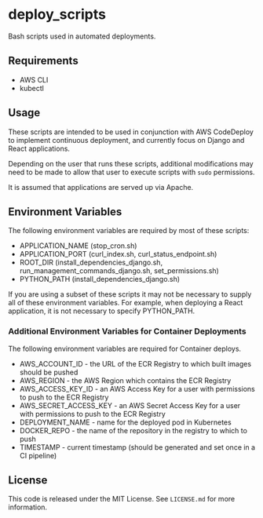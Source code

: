 # deploy_scripts
Bash scripts used in automated deployments.

## Requirements
- AWS CLI
- kubectl

## Usage
These scripts are intended to be used in conjunction with AWS CodeDeploy to
implement continuous deployment, and currently focus on Django and React applications.

Depending on the user that runs these scripts, additional modifications may need
to be made to allow that user to execute scripts with `sudo` permissions.

It is assumed that applications are served up via Apache.

## Environment Variables
The following environment variables are required by most of these scripts:
- APPLICATION_NAME (stop_cron.sh)
- APPLICATION_PORT (curl_index.sh, curl_status_endpoint.sh)
- ROOT_DIR (install_dependencies_django.sh, run_management_commands_django.sh, set_permissions.sh)
- PYTHON_PATH (install_dependencies_django.sh)

If you are using a subset of these scripts it may not be necessary to supply
all of these environment variables. For example, when deploying a React application,
it is not necessary to specify PYTHON_PATH.

### Additional Environment Variables for Container Deployments
The following environment variables are required for Container deploys.
- AWS_ACCOUNT_ID - the URL of the ECR Registry to which built images should be pushed
- AWS_REGION - the AWS Region which contains the ECR Registry
- AWS_ACCESS_KEY_ID - an AWS Access Key for a user with permissions to push to the ECR Registry
- AWS_SECRET_ACCESS_KEY - an AWS Secret Access Key for a user with permissions to push to the ECR Registry
- DEPLOYMENT_NAME - name for the deployed pod in Kubernetes
- DOCKER_REPO - the name of the repository in the registry to which to push
- TIMESTAMP - current timestamp (should be generated and set once in a CI pipeline)

## License
This code is released under the MIT License. See `LICENSE.md` for more information.
